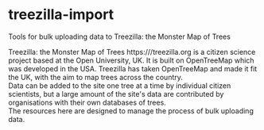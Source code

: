 # treezilla-import
Tools for bulk uploading data to Treezilla: the Monster Map of Trees

Treezilla: the Monster Map of Trees https:///treezilla.org is a citizen science project based at the Open University, UK. It is built on OpenTreeMap which was developed in the USA. Treezilla has taken OpenTreeMap and made it fit the UK, with the aim to map trees across the country.  
Data can be added to the site one tree at a time by individual citizen scientists, but a large amount of the site's data are contributed by organisations with their own databases of trees.  
The resources here are designed to manage the process of bulk uploading data.
